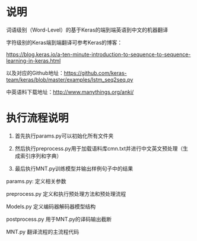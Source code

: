 # 说明

词语级别（Word-Level）的基于Keras的端到端英语到中文的机器翻译

字符级别的Keras端到端翻译可参考Keras的博客：

https://blog.keras.io/a-ten-minute-introduction-to-sequence-to-sequence-learning-in-keras.html

以及对应的Github地址：https://github.com/keras-team/keras/blob/master/examples/lstm_seq2seq.py

中英语料下载地址：http://www.manythings.org/anki/

# 执行流程说明

1. 首先执行params.py可以初始化所有文件夹

2. 然后执行preprocess.py用于加载语料库cmn.txt并进行中文英文预处理（生成索引序列和字典）

3. 最后执行MNT.py训练模型并输出样例句子中的结果

params.py: 定义相关参数

preprocess.py 定义和执行预处理方法和预处理流程

Models.py 定义编码器解码器模型结构

postprocess.py 用于MNT.py的译码输出截断

MNT.py 翻译流程的主流程代码